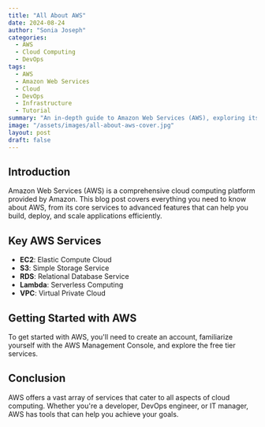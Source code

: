 ```yaml
---
title: "All About AWS"
date: 2024-08-24
author: "Sonia Joseph"
categories:
  - AWS
  - Cloud Computing
  - DevOps
tags:
  - AWS
  - Amazon Web Services
  - Cloud
  - DevOps
  - Infrastructure
  - Tutorial
summary: "An in-depth guide to Amazon Web Services (AWS), exploring its key services, features, and how to get started."
image: "/assets/images/all-about-aws-cover.jpg"
layout: post
draft: false
---
```


## Introduction

Amazon Web Services (AWS) is a comprehensive cloud computing platform provided by Amazon. This blog post covers everything you need to know about AWS, from its core services to advanced features that can help you build, deploy, and scale applications efficiently.

## Key AWS Services

- **EC2**: Elastic Compute Cloud
- **S3**: Simple Storage Service
- **RDS**: Relational Database Service
- **Lambda**: Serverless Computing
- **VPC**: Virtual Private Cloud

## Getting Started with AWS

To get started with AWS, you'll need to create an account, familiarize yourself with the AWS Management Console, and explore the free tier services.

## Conclusion

AWS offers a vast array of services that cater to all aspects of cloud computing. Whether you're a developer, DevOps engineer, or IT manager, AWS has tools that can help you achieve your goals.
